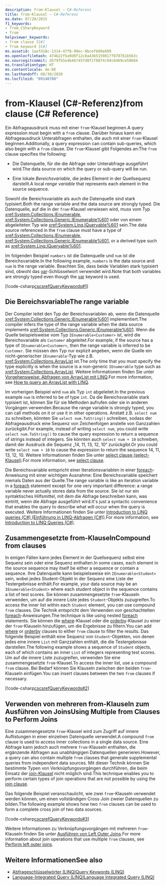 ```yaml
---
description: from-Klausel – C#-Referenz
title: from-Klausel – C#-Referenz
ms.date: 07/20/2015
f1_keywords:
- from_CSharpKeyword
- from
helpviewer_keywords:
- from clause [C#]
- from keyword [C#]
ms.assetid: 1aefd18c-1314-47f8-99ec-9bcefb09e699
ms.openlocfilehash: 474b22f5a9d8f12c8a4365159817f878761b563c
ms.sourcegitcommit: d579fb5e4b46745fd0f1f8874c94c6469ce58604
ms.translationtype: HT
ms.contentlocale: de-DE
ms.lasthandoff: 08/30/2020
ms.locfileid: "89140788"
---
```

# <a name="from-clause-c-reference"></a><span data-ttu-id="a721c-103">from-Klausel (C#-Referenz)</span><span class="sxs-lookup"><span data-stu-id="a721c-103">from clause (C# Reference)</span></span>

<span data-ttu-id="a721c-104">Ein Abfrageausdruck muss mit einer `from`-Klausel beginnen.</span><span class="sxs-lookup"><span data-stu-id="a721c-104">A query expression must begin with a `from` clause.</span></span> <span data-ttu-id="a721c-105">Darüber hinaus kann ein Abfrageausdruck Unterabfragen enthalten, die auch mit einer `from`-Klausel beginnen.</span><span class="sxs-lookup"><span data-stu-id="a721c-105">Additionally, a query expression can contain sub-queries, which also begin with a `from` clause.</span></span> <span data-ttu-id="a721c-106">Die `from`-Klausel gibt Folgendes an:</span><span class="sxs-lookup"><span data-stu-id="a721c-106">The `from` clause specifies the following:</span></span>

- <span data-ttu-id="a721c-107">Die Datenquelle, für die die Abfrage oder Unterabfrage ausgeführt wird.</span><span class="sxs-lookup"><span data-stu-id="a721c-107">The data source on which the query or sub-query will be run.</span></span>

- <span data-ttu-id="a721c-108">Eine lokale *Bereichsvariable*, die jedes Element in der Quellsequenz darstellt.</span><span class="sxs-lookup"><span data-stu-id="a721c-108">A local *range variable* that represents each element in the source sequence.</span></span>

<span data-ttu-id="a721c-109">Sowohl die Bereichsvariable als auch die Datenquelle sind stark typisiert.</span><span class="sxs-lookup"><span data-stu-id="a721c-109">Both the range variable and the data source are strongly typed.</span></span> <span data-ttu-id="a721c-110">Die Datenquelle, auf die in der `from`-Klausel verwiesen wird, muss vom Typ <xref:System.Collections.IEnumerable>, <xref:System.Collections.Generic.IEnumerable%601> oder von einem abgeleiteten Typ wie <xref:System.Linq.IQueryable%601> sein.</span><span class="sxs-lookup"><span data-stu-id="a721c-110">The data source referenced in the `from` clause must have a type of <xref:System.Collections.IEnumerable>, <xref:System.Collections.Generic.IEnumerable%601>, or a derived type such as <xref:System.Linq.IQueryable%601>.</span></span>

<span data-ttu-id="a721c-111">Im folgenden Beispiel `numbers` ist die Datenquelle und `num` ist die Bereichsvariable.</span><span class="sxs-lookup"><span data-stu-id="a721c-111">In the following example, `numbers` is the data source and `num` is the range variable.</span></span> <span data-ttu-id="a721c-112">Beachten Sie, dass beide Variablen stark typisiert sind, obwohl das [var](var.md)-Schlüsselwort verwendet wird.</span><span class="sxs-lookup"><span data-stu-id="a721c-112">Note that both variables are strongly typed even though the [var](var.md) keyword is used.</span></span>

[!code-csharp[cscsrefQueryKeywords#1](~/samples/snippets/csharp/VS_Snippets_VBCSharp/CsCsrefQueryKeywords/CS/From.cs#1)]

## <a name="the-range-variable"></a><span data-ttu-id="a721c-113">Die Bereichsvariable</span><span class="sxs-lookup"><span data-stu-id="a721c-113">The range variable</span></span>

<span data-ttu-id="a721c-114">Der Compiler leitet den Typ der Bereichsvariablen ab, wenn die Datenquelle <xref:System.Collections.Generic.IEnumerable%601> implementiert.</span><span class="sxs-lookup"><span data-stu-id="a721c-114">The compiler infers the type of the range variable when the data source implements <xref:System.Collections.Generic.IEnumerable%601>.</span></span> <span data-ttu-id="a721c-115">Wenn die Quelle beispielsweise vom Typ `IEnumerable<Customer>` ist, wird die Bereichsvariable als `Customer` abgeleitet.</span><span class="sxs-lookup"><span data-stu-id="a721c-115">For example, if the source has a type of `IEnumerable<Customer>`, then the range variable is inferred to be `Customer`.</span></span> <span data-ttu-id="a721c-116">Sie müssen den Typ nur explizit angeben, wenn die Quelle ein nicht-generischer `IEnumerable`-Typ wie z.B. <xref:System.Collections.ArrayList> ist.</span><span class="sxs-lookup"><span data-stu-id="a721c-116">The only time that you must specify the type explicitly is when the source is a non-generic `IEnumerable` type such as <xref:System.Collections.ArrayList>.</span></span> <span data-ttu-id="a721c-117">Weitere Informationen finden Sie unter [Vorgehensweise: Abfragen von ArrayList mit LINQ](../../programming-guide/concepts/linq/how-to-query-an-arraylist-with-linq.md).</span><span class="sxs-lookup"><span data-stu-id="a721c-117">For more information, see [How to query an ArrayList with LINQ](../../programming-guide/concepts/linq/how-to-query-an-arraylist-with-linq.md).</span></span>

<span data-ttu-id="a721c-118">Im vorherigen Beispiel wird `num` als Typ `int` abgeleitet.</span><span class="sxs-lookup"><span data-stu-id="a721c-118">In the previous example `num` is inferred to be of type `int`.</span></span> <span data-ttu-id="a721c-119">Da die Bereichsvariable stark typisiert ist, können Sie für sie Methoden aufrufen oder sie in anderen Vorgängen verwenden.</span><span class="sxs-lookup"><span data-stu-id="a721c-119">Because the range variable is strongly typed, you can call methods on it or use it in other operations.</span></span> <span data-ttu-id="a721c-120">Anstatt z.B. `select num` zu schreiben, könnten Sie `select num.ToString()` schreiben, sodass der Abfrageausdruck eine Sequenz von Zeichenfolgen anstelle von Ganzzahlen zurückgibt.</span><span class="sxs-lookup"><span data-stu-id="a721c-120">For example, instead of writing `select num`, you could write `select num.ToString()` to cause the query expression to return a sequence of strings instead of integers.</span></span> <span data-ttu-id="a721c-121">Sie könnten auch `select num + 10` schreiben, damit der Ausdruck die Sequenz „14, 11, 13, 12, 10“ zurückgibt.</span><span class="sxs-lookup"><span data-stu-id="a721c-121">Or you could write `select num + 10` to cause the expression to return the sequence 14, 11, 13, 12, 10.</span></span> <span data-ttu-id="a721c-122">Weitere Informationen finden Sie unter [select clause (select-Klausel)](select-clause.md).</span><span class="sxs-lookup"><span data-stu-id="a721c-122">For more information, see [select clause](select-clause.md).</span></span>

<span data-ttu-id="a721c-123">Die Bereichsvariable entspricht einer Iterationsvariablen in einer [foreach](foreach-in.md)-Anweisung mit einer wichtigen Ausnahme: Eine Bereichsvariable speichert niemals Daten aus der Quelle.</span><span class="sxs-lookup"><span data-stu-id="a721c-123">The range variable is like an iteration variable in a [foreach](foreach-in.md) statement except for one very important difference: a range variable never actually stores data from the source.</span></span> <span data-ttu-id="a721c-124">Sie ist nur ein syntaktisches Hilfsmittel, mit dem die Abfrage beschreiben kann, was eintritt, wenn die Abfrage ausgeführt wird.</span><span class="sxs-lookup"><span data-stu-id="a721c-124">It's just a syntactic convenience that enables the query to describe what will occur when the query is executed.</span></span> <span data-ttu-id="a721c-125">Weitere Informationen finden Sie unter [Introduction to LINQ queries (C#) (Einführung in LINQ-Abfragen (C#))](../../programming-guide/concepts/linq/introduction-to-linq-queries.md).</span><span class="sxs-lookup"><span data-stu-id="a721c-125">For more information, see [Introduction to LINQ Queries (C#)](../../programming-guide/concepts/linq/introduction-to-linq-queries.md).</span></span>

## <a name="compound-from-clauses"></a><span data-ttu-id="a721c-126">Zusammengesetzte from-Klauseln</span><span class="sxs-lookup"><span data-stu-id="a721c-126">Compound from clauses</span></span>

<span data-ttu-id="a721c-127">In einigen Fällen kann jedes Element in der Quellsequenz selbst eine Sequenz sein oder eine Sequenz enthalten.</span><span class="sxs-lookup"><span data-stu-id="a721c-127">In some cases, each element in the source sequence may itself be either a sequence or contain a sequence.</span></span> <span data-ttu-id="a721c-128">Ihre Datenquelle kann beispielsweise ein `IEnumerable<Student>` sein, wobei jedes Student-Objekt in der Sequenz eine Liste der Testergebnisse enthält.</span><span class="sxs-lookup"><span data-stu-id="a721c-128">For example, your data source may be an `IEnumerable<Student>` where each student object in the sequence contains a list of test scores.</span></span> <span data-ttu-id="a721c-129">Sie können zusammengesetzte `from`-Klauseln verwenden, um auf die innere Liste jedes `Student`-Objekts zuzugreifen.</span><span class="sxs-lookup"><span data-stu-id="a721c-129">To access the inner list within each `Student` element, you can use compound `from` clauses.</span></span> <span data-ttu-id="a721c-130">Die Technik entspricht dem Verwenden von geschachtelten [foreach](foreach-in.md)-Anweisungen.</span><span class="sxs-lookup"><span data-stu-id="a721c-130">The technique is like using nested [foreach](foreach-in.md) statements.</span></span> <span data-ttu-id="a721c-131">Sie können die [where](partial-method.md)-Klausel oder die [orderby](orderby-clause.md)-Klausel zu einer der `from`-Klauseln hinzufügen, um die Ergebnisse zu filtern.</span><span class="sxs-lookup"><span data-stu-id="a721c-131">You can add [where](partial-method.md) or [orderby](orderby-clause.md) clauses to either `from` clause to filter the results.</span></span> <span data-ttu-id="a721c-132">Das folgende Beispiel enthält eine Sequenz von `Student`-Objekten, von denen jedes eine innere `List` mit Ganzzahlen enthält, die die Testergebnisse darstellen.</span><span class="sxs-lookup"><span data-stu-id="a721c-132">The following example shows a sequence of `Student` objects, each of which contains an inner `List` of integers representing test scores.</span></span> <span data-ttu-id="a721c-133">Um auf die innere Liste zuzugreifen, verwenden Sie eine zusammengesetzte `from`-Klausel.</span><span class="sxs-lookup"><span data-stu-id="a721c-133">To access the inner list, use a compound `from` clause.</span></span> <span data-ttu-id="a721c-134">Bei Bedarf können Sie Klauseln zwischen den beiden `from`-Klauseln einfügen.</span><span class="sxs-lookup"><span data-stu-id="a721c-134">You can insert clauses between the two `from` clauses if necessary.</span></span>

[!code-csharp[cscsrefQueryKeywords#2](~/samples/snippets/csharp/VS_Snippets_VBCSharp/CsCsrefQueryKeywords/CS/From.cs#2)]

## <a name="using-multiple-from-clauses-to-perform-joins"></a><span data-ttu-id="a721c-135">Verwenden von mehreren from-Klauseln zum Ausführen von Joins</span><span class="sxs-lookup"><span data-stu-id="a721c-135">Using Multiple from Clauses to Perform Joins</span></span>

<span data-ttu-id="a721c-136">Eine zusammengesetzte `from`-Klausel wird zum Zugriff auf innere Auflistungen in einer einzelnen Datenquelle verwendet.</span><span class="sxs-lookup"><span data-stu-id="a721c-136">A compound `from` clause is used to access inner collections in a single data source.</span></span> <span data-ttu-id="a721c-137">Eine Abfrage kann jedoch auch mehrere `from`-Klauseln enthalten, die ergänzende Abfragen aus unabhängigen Datenquellen generieren.</span><span class="sxs-lookup"><span data-stu-id="a721c-137">However, a query can also contain multiple `from` clauses that generate supplemental queries from independent data sources.</span></span> <span data-ttu-id="a721c-138">Mit dieser Technik können Sie bestimmte Typen von Verknüpfungsvorgängen durchführen, die beim Einsatz der [join-Klausel](join-clause.md) nicht möglich sind.</span><span class="sxs-lookup"><span data-stu-id="a721c-138">This technique enables you to perform certain types of join operations that are not possible by using the [join clause](join-clause.md).</span></span>

<span data-ttu-id="a721c-139">Das folgende Beispiel veranschaulicht, wie zwei `from`-Klauseln verwendet werden können, um einen vollständigen Cross Join zweier Datenquellen zu bilden.</span><span class="sxs-lookup"><span data-stu-id="a721c-139">The following example shows how two `from` clauses can be used to form a complete cross join of two data sources.</span></span>

[!code-csharp[cscsrefQueryKeywords#3](~/samples/snippets/csharp/VS_Snippets_VBCSharp/CsCsrefQueryKeywords/CS/From.cs#3)]

<span data-ttu-id="a721c-140">Weitere Informationen zu Verknüpfungsvorgängen mit mehreren `from`-Klauseln finden Sie unter [Ausführen von Left Outer Joins](../../linq/perform-left-outer-joins.md).</span><span class="sxs-lookup"><span data-stu-id="a721c-140">For more information about join operations that use multiple `from` clauses, see [Perform left outer joins](../../linq/perform-left-outer-joins.md).</span></span>

## <a name="see-also"></a><span data-ttu-id="a721c-141">Weitere Informationen</span><span class="sxs-lookup"><span data-stu-id="a721c-141">See also</span></span>

- [<span data-ttu-id="a721c-142">Abfrageschlüsselwörter (LINQ)</span><span class="sxs-lookup"><span data-stu-id="a721c-142">Query Keywords (LINQ)</span></span>](query-keywords.md)
- [<span data-ttu-id="a721c-143">Language-Integrated Query (LINQ)</span><span class="sxs-lookup"><span data-stu-id="a721c-143">Language Integrated Query (LINQ)</span></span>](../../linq/index.md)
